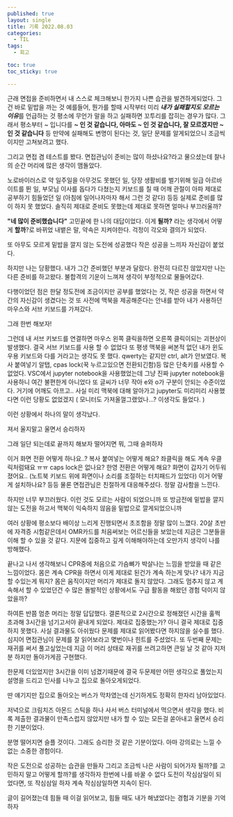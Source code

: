 ```yaml
---
published: true
layout: single
title: 기록 2022.08.03
categories:
  - TIL
tags:
  - 회고

toc: true
toc_sticky: true

---
```



근래 면접을 준비하면서 내 스스로 체크해보니 한가지 나쁜 습관을 발견하게되었다.
그건 바로 밑밥을 까는 것
예를들어, 뭔가를 할때 시작부터 미리 ***내가 실패할지도 모르는 이유***를 언급하는 것
평소에 무언가 말을 하고 실패하면 꼬투리를 잡히는 경우가 많다.
그래서 평소부터 ~ 입니다를 **~ 인 것 같습니다, 아마도 ~ 인 것 같습니다, 잘 모르겠지만 ~ 인 것 같습니다** 등 만약에 실패해도 변명이 된다는 것, 일단 문제를 알게되었으니 조금씩이지만 고쳐보려고 했다.

그리고 면접 겸 테스트를 봤다.
면접관님이 준비는 많이 하셨나요?라고 물으셨는데
찰나의 순간 머리에 많은 생각이 맴돌았다.

노로바이러스로 약 일주일을 아무것도 못했던 일,
당장 생활비를 벌기위해 일급 아르바이트를 뛴 일,
부모님 이사를 돕다가 다쳤는지 키보드를 칠 때 어깨 관절이 아파 제대로 공부하기 힘들었던 일 (아침에 일어나자마자 해서 그런 것 같다) 등등
실제로 준비를 많이 하지 못 했었다.
솔직히 제대로 준비도 못했는데 제대로 못하면 얼마나 부끄러울까?

**"네 많이 준비했습니다"**
고민끝에 한 나의 대답이었다.
이게 **될까?** 라는 생각에서 어떻게 **할까**?로 바뀌었
내뱉은 말, 약속은 지켜야한다. 걱정이 각오와 결의가 되었다.

또 아무도 모르게 밑밥을 깔지 않는 도전에 성공했다 작은 성공을 느끼자 자신감이 붙었다.

하지만 나는 당황했다.
내가 그간 준비했던 부분과 달랐다. 
완전히 다르진 않았지만 나는 다른 준비를 하고왔다.
불합격의 기운이 느껴져 생각이 부정적으로 물들어갔다.

다행이었던 점은 한달 정도전에 조금이지만 공부를 했었다는 것,
작은 성공을 하면서 약간의 자신감이 생겼다는 것
또 사전에 맥북을 제공해준다는 안내를 받아 내가 사용하던 마우스와 서브 키보드를 가져갔다.

그래 한번 해보자!

그런데 내 서브 키보드를 연결하면 마우스 왼쪽 클릭을하면 오른쪽 클릭이되는 괴현상이 발생했다.
결국 서브 키보드를 사용 할 수 없었다
또 평생 맥북을 써본적 없던 내가 윈도우용 키보드와 다를 거라고는 생각도 못 했다.
qwerty는 같지만 ctrl, alt가 안보였다.
복사 붙여넣기 알탭, cpas lock(꾹 누르고있으면 전환되긴함)등 많은 단축키를 사용할 수 없었다.
VSC에서 jupyter notebook을 사용했었는데 그냥 진짜 jupyter notebook을 사용하니 여간 불편한게 아니었다
또 글씨가 너무 작아 e와 o가 구분이 안되는 수준이었다.
거기에 어깨도 아프고..
사실 미리 맥북에 대해 알아가고 jupyter도 미리미리 사용했다면 이런 당황도 없었겠지 ( 모니터도 가져올껄그랬었나...? 이생각도 들었다. )

이런 상황에서 하나의 말이 생각났다.

져서 울지말고 울면서 승리하자

그래 일단 되는데로 끝까지 해보자 떨어지면 뭐, 그때 슬퍼하자

이거 화면 전환 어떻게 하나요..?
복사 붙여넣는 어떻게 해요?
좌클릭을 해도 계속 우클릭처럼돼요 ㅠㅠ
caps lock은 없나요?
한영 전환은 어떻게 해요?
화면이 갑자기 어두워졌어요.. (노트북 키보드 위에 화면이나 소리를 조절하는 터치패드가 있었다)
이거 어떻게 설치하나요?
등등
물론 면접관님은 친절하게 대응해주셨다. 정말 감사함을 느낀다.

하지만 너무 부끄러웠다.
이런 것도 모르는 사람이 되었으니까
또 방금전에 밑밥을 깔지 않는 도전을 하고서 맥북이 익숙하지 않음을 밑밥으로 깔게되었으니까

여러 상황에 평소보다 배이상 느리게 진행되면서 초조함을 정말 많이 느꼈다.
20살 초반에 자격증 시험같은데서 OMR카드를 처음써보는 어르신들을 보았는데 지금은 그분들을 이해 할 수 있을 것 같다.
지문에 집중하고 깊게 이해해야하는데 오만가지 생각이 나를 방해했다.

끝나고 나서 생각해보니 CPR중에 처음으로 가슴뼈가 박살나는 느낌을 받았을 때 같은 느낌이었다. 
몸은 계속 CPR을 하면서 이게 제대로 된건가 계속 하는게 맞나? 내가 지금 할 수있는게 뭐지? 몸은 움직이지만 머리가 제대로 돌지 않았다.
그래도 멈추지 않고 계속해서 할 수 있었던건 수 많은 돌발적인 상황에서도 구급 활동을 해왔던 경험 덕이지 않았을까?

하여튼 반쯤 멈춘 머리는 정말 답답했다.
결론적으로 2시간으로 정해졌던 시간을 훌쩍 초과해 3시간을 넘기고서야 끝내게 되었다.
제대로 집중했는가? 아니 결국 제대로 집중하지 못했다.
사실 결과물도 아쉬웠다 문제를 제대로 읽어봤다면 하지않을 실수를 했다. 
심지어 면접관님이 문제를 잘 읽어보라고 몇번이나 힌트를 주셨었다.
또 두번째 문제는 재귀를 써서 풀고싶었는데
지금 이 머리 상태로 재귀를 쓰려고하면 큰일 날 것 같아 
지저분 하지만 돌아가게끔 구현했다.

한문제 더있었지만 3시간을 이미 넘겼기때문에 결국 두문제만 어떤 생각으로 풀었는지 설명을 드리고 인사를 나누고 집으로 돌아오게되었다.

딴 얘기지만 집으로 돌아오는 버스가 막차였는데 신기하게도 정확히 한자리 남아있었다.

저녁으로 크림치즈 아몬드 스틱을 하나 사서 버스 터미널에서 먹으면서 생각을 했다.
비록 제출한 결과물이 만족스럽지 않았지만 내가 할 수 있는 모든걸 쏟아내고 울면서 승리한 기분이었다. 

분명 떨어지면 슬플 것이다. 
그래도 승리한 것 같은 기분이었다.
아마 강의로는 느낄 수 없는 소중한 경험이다.

작은 도전으로 성공하는 습관을 만들자 그리고 조금씩 나은 사람이 되어가자
될까?를 고민하지 말고 어떻게 할까?를 생각하자
한번에 나를 바꿀 수 없다 도전이 작심삼일이 되었다면, 또 작심삼일 하자 계속 작심삼일하면 지속이 된다. 

글이 길어졌는데 힘들 때 이걸 읽어보고, 
힘들 때도 내가 해냈었다는 경험과 기분을 기억하자


















